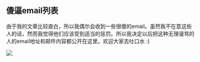 

## 傻逼email列表

由于我的文章比较直白，所以我偶尔会收到一些很傻的email。虽然我不在意这些人的话，然而我觉得他们应该受到适当的惩罚。所以我决定以后把这种无理谩骂的人的email地址和邮件内容都公开在这里。欢迎大家去吐口水 :)

![](http://www.yinwang.org/images/email1.png)

